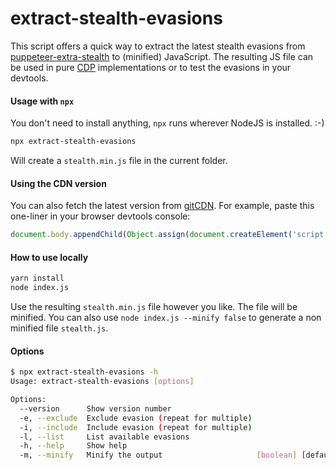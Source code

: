 # extract-stealth-evasions

This script offers a quick way to extract the latest stealth evasions from [puppeteer-extra-stealth](https://github.com/berstend/puppeteer-extra/tree/master/packages/puppeteer-extra-plugin-stealth) to (minified) JavaScript. The resulting JS file can be used in pure [CDP](https://chromedevtools.github.io/devtools-protocol/tot/) implementations or to test the evasions in your devtools.

#### Usage with `npx`

You don't need to install anything, `npx` runs wherever NodeJS is installed. :-)

```bash
npx extract-stealth-evasions
```

Will create a `stealth.min.js` file in the current folder.

#### Using the CDN version

You can also fetch the latest version from [gitCDN](https://gitcdn.xyz/repo/berstend/puppeteer-extra/stealth-js/stealth.min.js). For example, paste this one-liner in your browser devtools console:

```js
document.body.appendChild(Object.assign(document.createElement('script'), {src: 'https://gitcdn.xyz/repo/berstend/puppeteer-extra/stealth-js/stealth.min.js'}))
```

#### How to use locally

```bash
yarn install
node index.js
```

Use the resulting `stealth.min.js` file however you like. The file will be minified.
You can also use ``node index.js --minify false`` to generate a non minified file `stealth.js`.


#### Options

```bash
$ npx extract-stealth-evasions -h
Usage: extract-stealth-evasions [options]

Options:
  --version      Show version number                                   [boolean]
  -e, --exclude  Exclude evasion (repeat for multiple)
  -i, --include  Include evasion (repeat for multiple)
  -l, --list     List available evasions
  -h, --help     Show help                                             [boolean]
  -m, --minify   Minify the output                     [boolean] [default: true]
